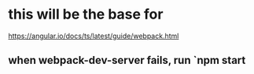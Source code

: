 # this will be the base for 
https://angular.io/docs/ts/latest/guide/webpack.html

## when webpack-dev-server fails, run `npm start
